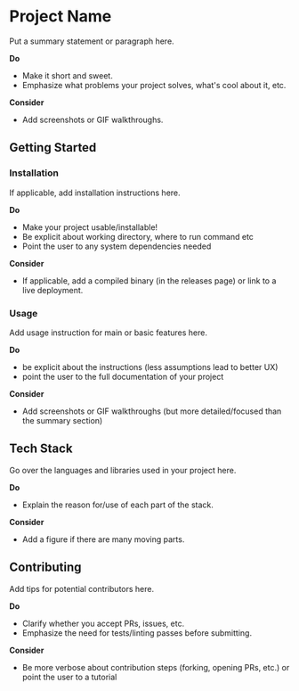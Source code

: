 # Project Name

Put a summary statement or paragraph here.

**Do**
- Make it short and sweet.
- Emphasize what problems your project solves, what's cool about it, etc.

**Consider**
- Add screenshots or GIF walkthroughs.

## Getting Started

### Installation

If applicable, add installation instructions here.

**Do**
- Make your project usable/installable!
- Be explicit about working directory, where to run command etc
- Point the user to any system dependencies needed

**Consider**
- If applicable, add a compiled binary (in the releases page) or link to a live
deployment.

### Usage

Add usage instruction for main or basic features here.

**Do**
- be explicit about the instructions (less assumptions lead to better UX)
- point the user to the full documentation of your project

**Consider**
- Add screenshots or GIF walkthroughs (but more detailed/focused than the
summary section)

## Tech Stack

Go over the languages and libraries used in your project here.

**Do**
- Explain the reason for/use of each part of the stack.

**Consider**
- Add a figure if there are many moving parts.

## Contributing

Add tips for potential contributors here.

**Do**
- Clarify whether you accept PRs, issues, etc.
- Emphasize the need for tests/linting passes before submitting.

**Consider**
- Be more verbose about contribution steps (forking, opening PRs, etc.) or
point the user to a tutorial
